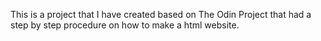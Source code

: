 This is a project that I have created based on The Odin Project that had a step by step procedure on how to make a html website. 